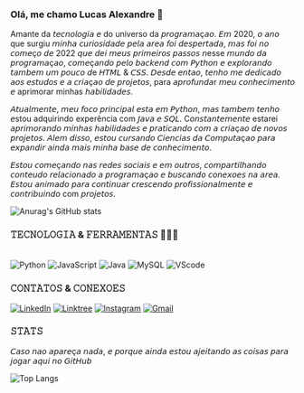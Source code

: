 ### Olá, me chamo Lucas Alexandre 👋

Amante da 𝘵𝘦𝘤𝘯𝘰𝘭𝘰𝘨𝘪𝘢 𝘦 do universo da 𝘱𝘳𝘰𝘨𝘳𝘢𝘮𝘢ç𝘢𝘰. 𝘌𝘮 2020, 𝘰 𝘢𝘯𝘰 que surgiu 𝘮𝘪𝘯𝘩𝘢 𝘤𝘶𝘳𝘪𝘰𝘴𝘪𝘥𝘢𝘥𝘦 𝘱𝘦𝘭𝘢 𝘢𝘳𝘦𝘢 𝘧𝘰𝘪 𝘥𝘦𝘴𝘱𝘦𝘳𝘵𝘢𝘥𝘢, 𝘮𝘢𝘴 𝘧𝘰𝘪 𝘯𝘰 𝘤𝘰𝘮𝘦ç𝘰 𝘥𝘦 2022 𝘲𝘶𝘦 𝘥𝘦𝘪 𝘮𝘦𝘶𝘴 𝘱𝘳𝘪𝘮𝘦𝘪𝘳𝘰𝘴 𝘱𝘢𝘴𝘴𝘰𝘴 𝘯esse 𝘮𝘶𝘯𝘥𝘰 𝘥𝘢 𝘱𝘳𝘰𝘨𝘳𝘢𝘮𝘢ç𝘢𝘰, 𝘤𝘰𝘮𝘦ç𝘢𝘯𝘥𝘰 𝘱𝘦𝘭𝘰 𝘣𝘢𝘤𝘬𝘦𝘯𝘥 𝘤𝘰𝘮 𝘗𝘺𝘵𝘩𝘰𝘯 𝘦 𝘦𝘹𝘱𝘭𝘰𝘳𝘢𝘯𝘥𝘰 𝘵𝘢𝘮𝘣𝘦𝘮 𝘶𝘮 𝘱𝘰𝘶𝘤𝘰 𝘥e 𝘏𝘛𝘔𝘓 & 𝘊𝘚𝘚. 𝘋𝘦𝘴𝘥𝘦 𝘦𝘯𝘵𝘢𝘰, 𝘵𝘦𝘯𝘩𝘰 𝘮𝘦 𝘥𝘦𝘥𝘪𝘤𝘢𝘥𝘰 𝘢𝘰𝘴 𝘦𝘴𝘵𝘶𝘥𝘰𝘴 𝘦 𝘢 𝘤𝘳𝘪𝘢ç𝘢𝘰 𝘥𝘦 𝘱𝘳𝘰𝘫𝘦𝘵𝘰𝘴, para 𝘢𝘱𝘳𝘰𝘧𝘶𝘯𝘥𝘢r 𝘮𝘦𝘶 𝘤𝘰𝘯𝘩𝘦𝘤𝘪𝘮𝘦𝘯𝘵𝘰 𝘦 aprimorar minhas 𝘩𝘢𝘣𝘪𝘭𝘪𝘥𝘢𝘥𝘦𝘴.

𝘈𝘵𝘶𝘢𝘭𝘮𝘦𝘯𝘵𝘦, 𝘮𝘦𝘶 𝘧𝘰𝘤𝘰 𝘱𝘳𝘪𝘯𝘤𝘪𝘱𝘢𝘭 𝘦𝘴𝘵𝘢 𝘦𝘮 𝘗𝘺𝘵𝘩𝘰𝘯, 𝘮𝘢𝘴 𝘵𝘢𝘮𝘣𝘦𝘮 𝘵𝘦𝘯𝘩𝘰 𝘦stou adquirindo experência com 𝘑𝘢𝘷𝘢 𝘦 𝘚𝘘𝘓. C𝘰𝘯𝘴𝘵𝘢𝘯𝘵𝘦𝘮𝘦𝘯𝘵𝘦 estarei 𝘢𝘱𝘳𝘪𝘮𝘰𝘳𝘢𝘯𝘥𝘰 𝘮𝘪𝘯𝘩𝘢𝘴 𝘩𝘢𝘣𝘪𝘭𝘪𝘥𝘢𝘥𝘦𝘴 𝘦 𝘱𝘳𝘢𝘵𝘪𝘤𝘢𝘯𝘥𝘰 𝘤𝘰𝘮 𝘢 𝘤𝘳𝘪𝘢ç𝘢𝘰 𝘥𝘦 𝘯𝘰𝘷𝘰𝘴 𝘱𝘳𝘰𝘫𝘦𝘵𝘰𝘴. 𝘈𝘭𝘦𝘮 𝘥𝘪𝘴𝘴𝘰, 𝘦𝘴𝘵𝘰𝘶 𝘤𝘶𝘳𝘴𝘢𝘯𝘥𝘰 𝘊𝘪𝘦𝘯𝘤𝘪𝘢𝘴 𝘥𝘢 𝘊𝘰𝘮𝘱𝘶𝘵𝘢ç𝘢𝘰 𝘱𝘢𝘳𝘢 𝘦𝘹𝘱𝘢𝘯𝘥𝘪𝘳 𝘢𝘪𝘯𝘥𝘢 𝘮𝘢𝘪𝘴 𝘮𝘪𝘯𝘩𝘢 𝘣𝘢𝘴𝘦 𝘥𝘦 𝘤𝘰𝘯𝘩𝘦𝘤𝘪𝘮𝘦𝘯𝘵𝘰.

𝘌𝘴𝘵𝘰𝘶 𝘤𝘰𝘮𝘦ç𝘢𝘯𝘥𝘰 𝘯𝘢𝘴 𝘳𝘦𝘥𝘦𝘴 𝘴𝘰𝘤𝘪𝘢𝘪𝘴 𝘦 𝘦𝘮 𝘰𝘶𝘵𝘳𝘰𝘴, 𝘤𝘰𝘮𝘱𝘢𝘳𝘵𝘪𝘭𝘩𝘢𝘯𝘥𝘰 𝘤𝘰𝘯𝘵𝘦𝘶𝘥𝘰 𝘳𝘦𝘭𝘢𝘤𝘪𝘰𝘯𝘢𝘥𝘰 𝘢 𝘱𝘳𝘰𝘨𝘳𝘢𝘮𝘢ç𝘢𝘰 𝘦 𝘣𝘶𝘴𝘤𝘢𝘯𝘥𝘰 𝘤𝘰𝘯𝘦𝘹𝘰𝘦𝘴 𝘯𝘢 𝘢𝘳𝘦𝘢. 𝘌𝘴𝘵𝘰𝘶 𝘢𝘯𝘪𝘮𝘢𝘥𝘰 𝘱𝘢𝘳𝘢 𝘤𝘰𝘯𝘵𝘪𝘯𝘶𝘢𝘳 𝘤𝘳𝘦𝘴𝘤𝘦𝘯𝘥𝘰 𝘱𝘳𝘰𝘧𝘪𝘴𝘴𝘪𝘰𝘯𝘢𝘭𝘮𝘦𝘯𝘵𝘦 𝘦 𝘤𝘰𝘯𝘵𝘳𝘪𝘣𝘶𝘪𝘯𝘥𝘰 com 𝘱𝘳𝘰𝘫𝘦𝘵𝘰𝘴.

![Anurag's GitHub stats](https://github-readme-stats.vercel.app/api?username=K1oraN&show_icons=true&theme=dark)


### 𝚃𝙴𝙲𝙽𝙾𝙻𝙾𝙶𝙸𝙰 & 𝙵𝙴𝚁𝚁𝙰𝙼𝙴𝙽𝚃𝙰𝚂 👨🏾‍💻

<div style="display: inline_block"><br/>
<img align="center" alt="Python" src="https://img.shields.io/badge/Python-14354C?style=for-the-badge&logo=python&logoColor=white" />
<img align="center" alt="JavaScript" src="https://img.shields.io/badge/JavaScript-323330?style=for-the-badge&logo=javascript&logoColor=F7DF1E" />
<img align="center" alt="Java" src="https://img.shields.io/badge/Java-ED8B00?style=for-the-badge&logo=openjdk&logoColor=white" />
<img align="center" alt="MySQL" src="https://img.shields.io/badge/MySQL-005C84?style=for-the-badge&logo=mysql&logoColor=white" />
<img align="center" alt="VScode" src="https://img.shields.io/badge/Visual_Studio_Code-0078D4?style=for-the-badge&logo=visual%20studio%20code&logoColor=white" />
</div>

### 𝙲𝙾𝙽𝚃𝙰𝚃𝙾𝚂 & 𝙲𝙾𝙽𝙴𝚇𝙾𝙴𝚂

[![LinkedIn](https://img.shields.io/badge/LinkedIn-Profile-blue?style=for-the-badge&logo=linkedin)](https://www.linkedin.com/in/dev-luc4s/)
[![Linktree](https://img.shields.io/badge/linktree-39E09B?style=for-the-badge&logo=linktree&logoColor=white)](https://linktr.ee/K1oraN)
[![Instagram](https://img.shields.io/badge/Instagram-E4405F?style=for-the-badge&logo=instagram&logoColor=white)](https://www.instagram.com/programmer_luke/)
[![Gmail](https://img.shields.io/badge/Gmail-D14836?style=for-the-badge&logo=gmail&logoColor=white)](lucasmister12@gmail.com)

### 𝚂𝚃𝙰𝚃𝚂 

𝘊𝘢𝘴𝘰 𝘯𝘢𝘰 𝘢𝘱𝘢𝘳𝘦ç𝘢 𝘯𝘢𝘥𝘢, 𝘦 𝘱𝘰𝘳𝘲𝘶𝘦 𝘢𝘪𝘯𝘥𝘢 𝘦𝘴𝘵𝘰𝘶 𝘢𝘫𝘦𝘪𝘵𝘢𝘯𝘥𝘰 𝘢𝘴 𝘤𝘰𝘪𝘴𝘢𝘴 𝘱𝘢𝘳𝘢 𝘫𝘰𝘨𝘢𝘳 𝘢𝘲𝘶𝘪 𝘯𝘰 𝘎𝘪𝘵𝘏𝘶𝘣

![Top Langs](https://github-readme-stats.vercel.app/api/top-langs/?username=K1oraN&hide_progress=true)
